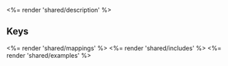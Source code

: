 <%= render 'shared/description' %>

## Keys

<%= render 'shared/mappings' %>
<%= render 'shared/includes' %>
<%= render 'shared/examples' %>
